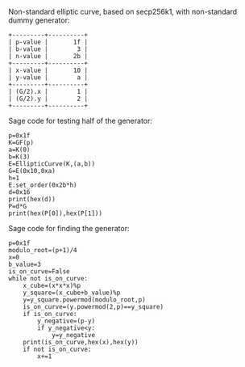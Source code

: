 Non-standard elliptic curve, based on secp256k1, with non-standard dummy generator:
```
+---------+----------+
| p-value |       1f |
| b-value |        3 |
| n-value |       2b |
+---------+----------+
| x-value |       10 |
| y-value |        a |
+---------+----------+
| (G/2).x |        1 |
| (G/2).y |        2 |
+---------+----------+
```
Sage code for testing half of the generator:
```
p=0x1f
K=GF(p)
a=K(0)
b=K(3)
E=EllipticCurve(K,(a,b))
G=E(0x10,0xa)
h=1
E.set_order(0x2b*h)
d=0x16
print(hex(d))
P=d*G
print(hex(P[0]),hex(P[1]))
```
Sage code for finding the generator:
```
p=0x1f
modulo_root=(p+1)/4
x=0
b_value=3
is_on_curve=False
while not is_on_curve:
    x_cube=(x*x*x)%p
    y_square=(x_cube+b_value)%p
    y=y_square.powermod(modulo_root,p)
    is_on_curve=(y.powermod(2,p)==y_square)
    if is_on_curve:
        y_negative=(p-y)
        if y_negative<y:
            y=y_negative
    print(is_on_curve,hex(x),hex(y))
    if not is_on_curve:
        x+=1
```
